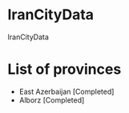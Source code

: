# IranCityData
IranCityData

# List of provinces
* East Azerbaijan [Completed]
* Alborz [Completed]
